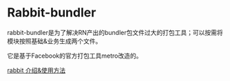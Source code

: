 # Rabbit-bundler

rabbit-bundler是为了解决RN产出的bundler包文件过大的打包工具；可以按需将模块按照基础&业务生成两个文件。

它是基于Facebook的官方打包工具metro改造的。

[rabbit 介绍&使用方法](https://www.jianshu.com/p/21e1b068cb34)
